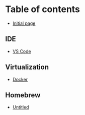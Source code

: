 # Table of contents

* [Initial page](README.md)

## IDE

* [VS Code](ide/vs-code.md)

## Virtualization

* [Docker](virtualization/docker.md)

## Homebrew

* [Untitled](homebrew/untitled.md)

